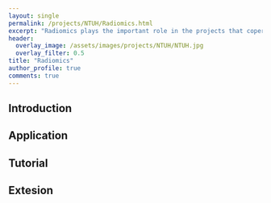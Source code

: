 ```yaml
---
layout: single
permalink: /projects/NTUH/Radiomics.html
excerpt: "Radiomics plays the important role in the projects that coperate with Dr. Che-Yu Hsu (NTUH)"
header:
  overlay_image: /assets/images/projects/NTUH/NTUH.jpg
  overlay_filter: 0.5
title: "Radiomics"
author_profile: true
comments: true
---
```


## Introduction


## Application


## Tutorial


## Extesion


